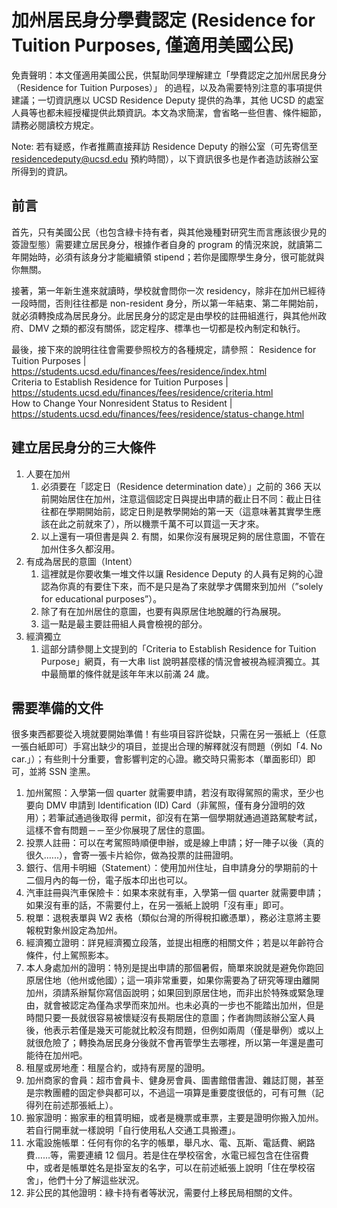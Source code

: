 # 加州居民身分學費認定 (Residence for Tuition Purposes, 僅適用美國公民)

免責聲明：本文僅適用美國公民，供幫助同學理解建立「學費認定之加州居民身分（Residence for Tuition Purposes）」 的過程，以及為需要特別注意的事項提供建議；一切資訊應以 UCSD Residence Deputy 提供的為準，其他 UCSD 的處室人員等也都未經授權提供此類資訊。本文為求簡潔，會省略一些但書、條件細節，請務必閱讀校方規定。

Note: 若有疑惑，作者推薦直接拜訪 Residence Deputy 的辦公室（可先寄信至 residencedeputy@ucsd.edu 預約時間），以下資訊很多也是作者造訪該辦公室所得到的資訊。

## 前言
首先，只有美國公民（也包含綠卡持有者，與其他幾種對研究生而言應該很少見的簽證型態）需要建立居民身分，根據作者自身的 program 的情況來說，就讀第二年開始時，必須有該身分才能繼續領 stipend；若你是國際學生身分，很可能就與你無關。

接著，第一年新生進來就讀時，學校就會問你一次 residency，除非在加州已經待一段時間，否則往往都是 non-resident 身分，所以第一年結束、第二年開始前，就必須轉換成為居民身分。此居民身分的認定是由學校的註冊組進行，與其他州政府、DMV 之類的都沒有關係，認定程序、標準也一切都是校內制定和執行。

最後，接下來的說明往往會需要參照校方的各種規定，請參照：
Residence for Tuition Purposes | https://students.ucsd.edu/finances/fees/residence/index.html <br/>
Criteria to Establish Residence for Tuition Purposes | https://students.ucsd.edu/finances/fees/residence/criteria.html <br/>
How to Change Your Nonresident Status to Resident | https://students.ucsd.edu/finances/fees/residence/status-change.html <br/>

## 建立居民身分的三大條件

1. 人要在加州
    1. 必須要在「認定日（Residence determination date）」之前的 366 天以前開始居住在加州，注意這個認定日與提出申請的截止日不同：截止日往往都在學期開始前，認定日則是教學開始的第一天（這意味著其實學生應該在此之前就來了），所以機票千萬不可以買這一天才來。
    2. 以上還有一項但書是與 2. 有關，如果你沒有展現足夠的居住意圖，不管在加州住多久都沒用。
2. 有成為居民的意圖（Intent）
    1. 這裡就是你要收集一堆文件以讓 Residence Deputy 的人員有足夠的心證認為你真的有要住下來，而不是只是為了來就學才偶爾來到加州（”solely for educational purposes”）。
    2. 除了有在加州居住的意圖，也要有與原居住地脫離的行為展現。
    3. 這一點是最主要註冊組人員會檢視的部分。
3. 經濟獨立
    1. 這部分請參閱上文提到的「Criteria to Establish Residence for Tuition Purpose」網頁，有一大串 list 說明甚麼樣的情況會被視為經濟獨立。其中最簡單的條件就是該年年末以前滿 24 歲。


## 需要準備的文件
很多東西都要從入境就要開始準備！有些項目容許從缺，只需在另一張紙上（任意一張白紙即可）手寫出缺少的項目，並提出合理的解釋就沒有問題（例如「4. No car.」）；有些則十分重要，會影響判定的心證。繳交時只需影本（單面影印）即可，並將 SSN 塗黑。

1. 加州駕照：入學第一個 quarter 就需要申請，若沒有取得駕照的需求，至少也要向 DMV 申請到 Identification (ID) Card（非駕照，僅有身分證明的效用）；若筆試通過後取得 permit，卻沒有在第一個學期就通過道路駕駛考試，這樣不會有問題－－至少你展現了居住的意圖。
2. 投票人註冊：可以在考駕照時順便申辦，或是線上申請；好一陣子以後（真的很久.…..），會寄一張卡片給你，做為投票的註冊證明。
3. 銀行、信用卡明細（Statement）：使用加州住址，自申請身分的學期前的十二個月內的每一份，電子版本印出也可以。
4. 汽車註冊與汽車保險卡：如果本來就有車，入學第一個 quarter 就需要申請；如果沒有車的話，不需要付上，在另一張紙上說明「沒有車」即可。
5. 稅單：退稅表單與 W2 表格（類似台灣的所得稅扣繳憑單），務必注意將主要報稅對象州設定為加州。
6. 經濟獨立證明：詳見經濟獨立段落，並提出相應的相關文件；若是以年齡符合條件，付上駕照影本。
7. 本人身處加州的證明：特別是提出申請的那個暑假，簡單來說就是避免你跑回原居住地（他州或他國）；這一項非常重要，如果你需要為了研究等理由離開加州，須請系辦幫你寫信函說明；如果回到原居住地，而非出於特殊或緊急理由，就會被認定為僅為求學而來加州。也未必真的一步也不能踏出加州，但是時間只要一長就很容易被懷疑沒有長期居住的意圖；作者詢問該辦公室人員後，他表示若僅是幾天可能就比較沒有問題，但例如兩周（僅是舉例）或以上就很危險了；轉換為居民身分後就不會再管學生去哪裡，所以第一年還是盡可能待在加州吧。
8. 租屋或房地產：租屋合約，或持有房屋的證明。
9. 加州商家的會員：超市會員卡、健身房會員、圖書館借書證、雜誌訂閱，甚至是宗教團體的固定參與都可以，不過這一項算是重要度很低的，可有可無（記得列在前述那張紙上）。
10. 搬家證明：搬家車的租賃明細，或者是機票或車票，主要是證明你搬入加州。若自行開車就一樣說明「自行使用私人交通工具搬遷」。
11. 水電設施帳單：任何有你的名字的帳單，舉凡水、電、瓦斯、電話費、網路費……等，需要連續 12 個月。若是住在學校宿舍，水電已經包含在住宿費中，或者是帳單姓名是掛室友的名字，可以在前述紙張上說明「住在學校宿舍」，他們十分了解這些狀況。
12. 非公民的其他證明：綠卡持有者等狀況，需要付上移民局相關的文件。
